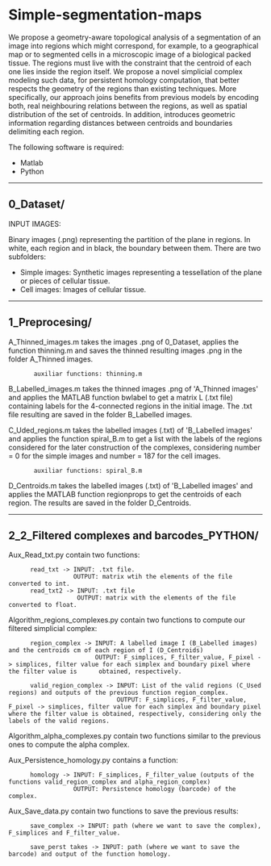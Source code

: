 # Simple-segmentation-maps

We propose a geometry-aware topological analysis of a segmentation of an image into regions which might correspond, for example, to a geographical map or to segmented cells in a microscopic image of a biological packed tissue. The regions must live with the constraint that the centroid of each one lies inside the region itself.
We propose a novel simplicial complex modeling such data, for persistent homology computation, that better respects the geometry of the regions than existing techniques. More specifically, our approach joins benefits from previous models by encoding both, real neighbouring relations between the regions, as well as spatial distribution of the set of centroids. In addition, introduces geometric information regarding distances between centroids and boundaries delimiting each region.

The following software is required:

- Matlab
- Python

----------
0_Dataset/
----------

INPUT IMAGES: 

Binary images (.png) representing the partition of the plane in regions. In white, each region and in black, the boundary between them. There are two subfolders:

- Simple images: Synthetic images representing a tessellation of the plane or pieces of cellular tissue.
- Cell  images:  Images of cellular tissue.

---------------
1_Preprocesing/
---------------

A_Thinned_images.m takes the images .png of 0_Dataset, applies the function thinning.m and saves the thinned resulting images .png in the folder A_Thinned images.

           auxiliar functions: thinning.m

B_Labelled_images.m takes the thinned images .png of 'A_Thinned images' and applies the MATLAB function bwlabel to get a matrix L (.txt file) containing labels for the 4-connected regions in the initial image. The .txt file resulting are saved in the folder B_Labelled images.

C_Uded_regions.m takes the labelled images (.txt) of 'B_Labelled images' and applies the function spiral_B.m to get a list with the labels of the regions considered for the later construction of the complexes, considering number = 0 for the simple images and number = 187 for the cell images.

           auxiliar functions: spiral_B.m
           
D_Centroids.m takes the labelled images (.txt) of 'B_Labelled images' and applies the MATLAB function regionprops to get the centroids of each region. The results are saved in the folder D_Centroids.


-------------------------------------------
2_2_Filtered complexes and barcodes_PYTHON/
-------------------------------------------

Aux_Read_txt.py contain two functions:

          read_txt -> INPUT: .txt file. 
                      OUTPUT: matrix wtih the elements of the file converted to int.
          read_txt2 -> INPUT: .txt file 
                       OUTPUT: matrix with the elements of the file converted to float.
          
Algorithm_regions_complexes.py contain two functions to compute our filtered simplicial complex:

          region_complex -> INPUT: A labelled image I (B_Labelled images) and the centroids cm of each region of I (D_Centroids)
                            OUTPUT: F_simplices, F_filter_value, F_pixel -> simplices, filter value for each simplex and boundary pixel where the filter value is      obtained, respectively.
          
          valid_region_complex -> INPUT: List of the valid regions (C_Used regions) and outputs of the previous function region_complex.
                                  OUTPUT: F_simplices, F_filter_value, F_pixel -> simplices, filter value for each simplex and boundary pixel where the filter value is obtained, respectively, considering only the labels of the valid regions. 
   
Algorithm_alpha_complexes.py contain two functions similar to the previous ones to compute the alpha complex.

Aux_Persistence_homology.py contains a function:

          homology -> INPUT: F_simplices, F_filter_value (outputs of the functions valid_region_complex and alpha_region_complex)
                      OUTPUT: Persistence homology (barcode) of the complex.
          
Aux_Save_data.py contain two functions to save the previous results:

          save_complex -> INPUT: path (where we want to save the complex), F_simplices and F_filter_value. 
                     
          save_perst takes -> INPUT: path (where we want to save the barcode) and output of the function homology.

